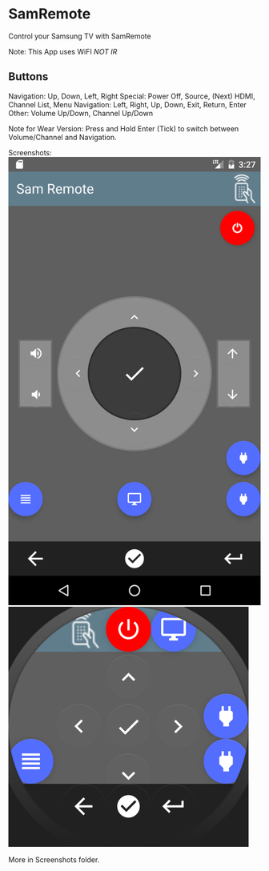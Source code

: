 # SamRemote
Control your Samsung TV with SamRemote

Note: This App uses WiFI *NOT IR*

## Buttons
Navigation: Up, Down, Left, Right
Special: Power Off, Source, (Next) HDMI, Channel List, Menu
Navigation: Left, Right, Up, Down, Exit, Return, Enter
Other: Volume Up/Down, Channel Up/Down

Note for Wear Version: Press and Hold Enter (Tick) to switch between Volume/Channel and Navigation.

Screenshots:
![Nexus 5X (Android N)](/Screenshots/Nexus5X_N.png?raw=true "Nexus 5X")
![Android Wear Round](/Screenshots/Wear_Round_Big.png?raw=true "Android Wear")

More in Screenshots folder.